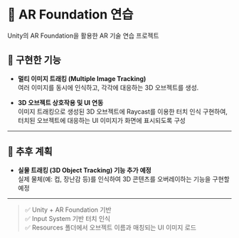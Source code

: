 # 📱 AR Foundation 연습

Unity의 AR Foundation을 활용한 AR 기술 연습 프로젝트

## 🔧 구현한 기능

- **멀티 이미지 트래킹 (Multiple Image Tracking)**  
  여러 이미지를 동시에 인식하고, 각각에 대응하는 3D 오브젝트를 생성.

- **3D 오브젝트 상호작용 및 UI 연동**  
  이미지 트래킹으로 생성된 3D 오브젝트에 Raycast를 이용한 터치 인식 구현하여,
  터치된 오브젝트에 대응하는 UI 이미지가 화면에 표시되도록 구성

---

## 🧭 추후 계획

- **실물 트래킹 (3D Object Tracking) 기능 추가 예정**  
  실제 물체(예: 컵, 장난감 등)를 인식하여 3D 콘텐츠를 오버레이하는 기능을 구현할 예정

---

> ✅ Unity + AR Foundation 기반  
> ✅ Input System 기반 터치 인식  
> ✅ Resources 폴더에서 오브젝트 이름과 매칭되는 UI 이미지 로드
